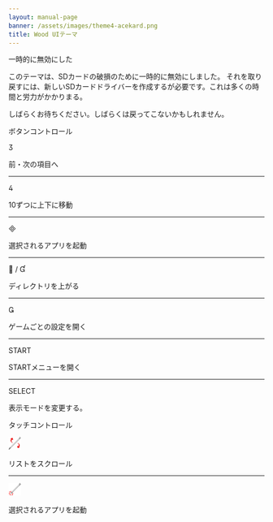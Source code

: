 ```yaml
---
layout: manual-page
banner: /assets/images/theme4-acekard.png
title: Wood UIテーマ
---
```


<div id="temporarily-disabled" class="section-title">一時的に無効にした</div>
<div class="section-body">
    <p>
        このテーマは、SDカードの破損のために一時的に無効にしました。 それを取り戻すには、新しいSDカードドライバーを作成するが必要です。これは多くの時間と労力がかかりまる。
    </p>
    <p>
        しばらくお待ちください。しばらくは戻ってこないかもしれません。
    </p>
</div>

<div id="button-controls" class="section-title">ボタンコントロール</div>
<div class="section-body">
    <div class="button-action-group">
        <p class="button-action button">&#xE07D;</p>
        <p class="button-action-text">前・次の項目へ</p>
    </div>
    <hr>
    <div class="button-action-group">
        <p class="button-action button">&#xE07E;</p>
        <p class="button-action-text">10ずつに上下に移動</p>
    </div>
    <hr>
    <div class="button-action-group">
        <p class="button-action button">&#xE000;</p>
        <p class="button-action-text">選択されるアプリを起動</p>
    </div>
    <hr>
    <div class="button-action-group">
        <p class="button-action button">&#xE001; / &#xE004;</p>
        <p class="button-action-text">ディレクトリを上がる</p>
    </div>
    <hr>
    <div class="button-action-group">
        <p class="button-action button">&#xE003;</p>
        <p class="button-action-text">ゲームごとの設定を開く</p>
    </div>
    <hr>
    <div class="button-action-group">
        <p class="button-action">START</p>
        <p class="button-action-text">STARTメニューを開く</p>
    </div>
    <hr>
    <div class="button-action-group">
        <p class="button-action">SELECT</p>
        <p class="button-action-text">表示モードを変更する。</p>
    </div>
</div>

<div id="touch-controls" class="section-title">タッチコントロール</div>
<div class="section-body">
    <div class="button-action-group">
        <p class="button-action"><img src="/assets/images/up-down.png"></p>
        <p class="button-action-text">リストをスクロール</p>
    </div>
    <hr>
    <div class="button-action-group">
        <p class="button-action"><img src="/assets/images/tap.png"></p>
        <p class="button-action-text">選択されるアプリを起動</p>
    </div>
</div>
